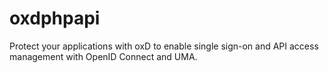 # oxdphpapi
Protect your applications with oxD to enable single sign-on and API access management with OpenID Connect and UMA.
